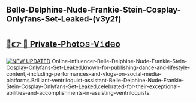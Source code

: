 ## Belle-Delphine-Nude-Frankie-Stein-Cosplay-Onlyfans-Set-Leaked-(v3y2f)


# <h2><a href="https://mediaupload.pro?-19M">🔗👉 🔴 Private-P𝚑ot𝚘𝚜-V𝚒d𝚎o</a></h2>

[![NEW UPDATED](https://i.imgur.com/0qMVB7G.gif)](https://mediaupload.pro?-19M)
Online-influencer-Belle-Delphine-Nude-Frankie-Stein-Cosplay-Onlyfans-Set-Leaked,known-for-publishing-dance-and-lifestyle-content,-including-performances-and-vlogs-on-social-media-platforms.Brilliant-ventriloquist-assistant-Belle-Delphine-Nude-Frankie-Stein-Cosplay-Onlyfans-Set-Leaked,celebrated-for-their-exceptional-abilities-and-accomplishments-in-assisting-ventriloquists.  